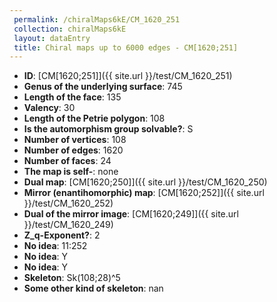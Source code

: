 ```yaml
--- 
 permalink: /chiralMaps6kE/CM_1620_251 
 collection: chiralMaps6kE
 layout: dataEntry
 title: Chiral maps up to 6000 edges - CM[1620;251]
---
```


- **ID**: [CM[1620;251]]({{ site.url }}/test/CM_1620_251)
- **Genus of the underlying surface**: 745
- **Length of the face**: 135
- **Valency**: 30
- **Length of the Petrie polygon**: 108
- **Is the automorphism group solvable?**: S
- **Number of vertices**: 108
- **Number of edges**: 1620
- **Number of faces**: 24
- **The map is self-**: none
- **Dual map**: [CM[1620;250]]({{ site.url }}/test/CM_1620_250)
- **Mirror (enantihomorphic) map**: [CM[1620;252]]({{ site.url }}/test/CM_1620_252)
- **Dual of the mirror image**: [CM[1620;249]]({{ site.url }}/test/CM_1620_249)
- **Z_q-Exponent?**: 2
- **No idea**:  11:252
- **No idea**: Y
- **No idea**: Y
- **Skeleton**: Sk(108;28)^5
- **Some other kind of skeleton**: nan
